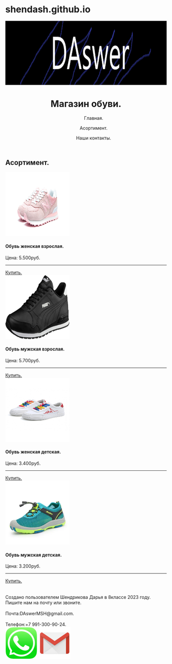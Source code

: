 # shendash.github.io
<!DOCTYPE html>
<html lang="en">
<head>
    <meta charset="UTF-8">
    <meta name="viewport" content="width=device-width, initial-scale=1.0">
    <title>Daswer.</title>
    <link rel="stylesheet" href="style5.css">
</head>
<body>
 <header>
<div class="logo.">
    <img src="efdef.png"width="1300px" height="200px" alt="">
 </div>   
<div class="name"> 

<h1> Магазин обуви.</h1>
</div>
 <div>
    <ul class="menu.">
        <ol class="menu-fas">
            <a class="1"><href ="#metka1">Главная.</a>
        </ol>
        <ol class="menu-fas">
            <a class="2"><href ="#metka2">Асортимент.</a>
        </ol>
        <ol class="menu-fas">
            <a class="3"><href ="#metka3">Наши контакты.</a>
        </ol>
    </ul>
</div>
 
 </header>
 <section class="banner">
    <div class="banner 1">
        <h2 class="banner 2">Асортимент.</h2>
    </div>
 </section>
 <main>
      <div class="card-1"> 
    <img src="zhenskie-krossovki-new-balance-574-rozovye-e11734-1-600x315.jpg" width="200px" height="200px">
      <h4 class="nazvan">Обувь женская взрослая.</h4>
        <div class="nazvan3">Цена: 5.500руб.</div>
        <hr>
        <a class="link" href="#">Купить.</a>
</div>
      <div class="card-1">
    <img src="1022169713.jpg" width="200px" height="200px">
     <h4 class="nazvan">Обувь мужская взрослая.</h4>
      <div class="nazvan3">Цена: 5.700руб.</div>
      <hr>
        <a class="link" href="#">Купить.</a>
</div>
      <div class="card-1">
    <img src="detskie g.jpg" width="200px" height="200px">
     <h4 class="nazvan">Обувь женская детская.</h4>
      <div class="nazvan3">Цена: 3.400руб.</div>
      <hr>
        <a class="link" href="#">Купить.</a>
</div>
      <div class="card-1">
    <img src="detskie m.webp" width="200px" height="200px">
     <h4 class="nazvan">Обувь мужская детская.</h4>
      <div class="nazvan3">Цена: 3.200руб.</div>
      <hr>
        <a class="link" href="#">Купить.</a>
</div>
 </main>
 <br>
 <footer>
<div class="kem">
    <br> Создано пользователем Шендрикова Дарья в 8классе 2023 году.
</div>
  <div class=" kem">
    Пишите нам на почту или звоните.
  </div> 
     <div class="svyz">
        <br> Почта:DAswerMSH@gmail.com. 
     </div>   
    <div class="svyz">
        <br> Телефон:+7 991-300-90-24.
    </div>
        <div class="ikon">
    <img src="whatsapp.png" height="100px" width="100px">
    <img src="mail2.png" height="100px" width="100px">
    </div>
 </footer>   
</body>
</html>

